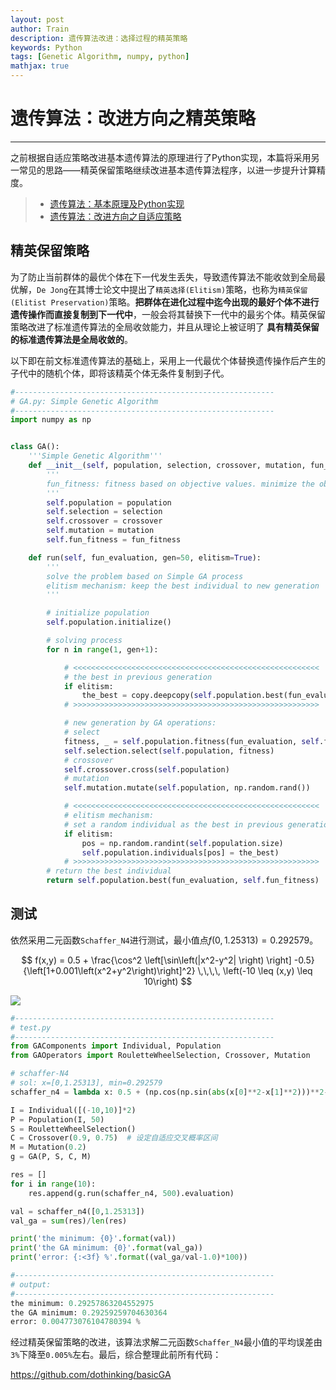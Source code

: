 ```yaml
---
layout: post
author: Train
description: 遗传算法改进：选择过程的精英策略
keywords: Python
tags: [Genetic Algorithm, numpy, python]
mathjax: true
---
```


# 遗传算法：改进方向之精英策略

---

之前根据自适应策略改进基本遗传算法的原理进行了Python实现，本篇将采用另一常见的思路——精英保留策略继续改进基本遗传算法程序，以进一步提升计算精度。

> - [遗传算法：基本原理及Python实现](2018-10-21-遗传算法：基本原理及Python实现.md)
> - [遗传算法：改进方向之自适应策略](2018-10-25-遗传算法：改进方向之自适应策略.md)

## 精英保留策略

为了防止当前群体的最优个体在下一代发生丢失，导致遗传算法不能收敛到全局最优解，`De Jong`在其博士论文中提出了`精英选择(Elitism)`策略，也称为`精英保留(Elitist Preservation)`策略。**把群体在进化过程中迄今出现的最好个体不进行遗传操作而直接复制到下一代中**，一般会将其替换下一代中的最劣个体。精英保留策略改进了标准遗传算法的全局收敛能力，并且从理论上被证明了 **具有精英保留的标准遗传算法是全局收敛的**。

以下即在前文标准遗传算法的基础上，采用上一代最优个体替换遗传操作后产生的子代中的随机个体，即将该精英个体无条件复制到子代。

```python
#----------------------------------------------------------
# GA.py: Simple Genetic Algorithm
#----------------------------------------------------------
import numpy as np


class GA():
    '''Simple Genetic Algorithm'''
    def __init__(self, population, selection, crossover, mutation, fun_fitness=lambda x:np.arctan(-x)+np.pi):
        '''
        fun_fitness: fitness based on objective values. minimize the objective by default
        '''
        self.population = population
        self.selection = selection
        self.crossover = crossover
        self.mutation = mutation
        self.fun_fitness = fun_fitness

    def run(self, fun_evaluation, gen=50, elitism=True):
        '''
        solve the problem based on Simple GA process
        elitism mechanism: keep the best individual to new generation
        '''

        # initialize population
        self.population.initialize()

        # solving process
        for n in range(1, gen+1):

            # <<<<<<<<<<<<<<<<<<<<<<<<<<<<<<<<<<<<<<<<<<<<<<<<<<<<<<<
            # the best in previous generation
            if elitism:
                the_best = copy.deepcopy(self.population.best(fun_evaluation, self.fun_fitness))
            # >>>>>>>>>>>>>>>>>>>>>>>>>>>>>>>>>>>>>>>>>>>>>>>>>>>>>>>

            # new generation by GA operations:
            # select
            fitness, _ = self.population.fitness(fun_evaluation, self.fun_fitness)
            self.selection.select(self.population, fitness)
            # crossover
            self.crossover.cross(self.population)
            # mutation
            self.mutation.mutate(self.population, np.random.rand())

            # <<<<<<<<<<<<<<<<<<<<<<<<<<<<<<<<<<<<<<<<<<<<<<<<<<<<<<<
            # elitism mechanism: 
            # set a random individual as the best in previous generation
            if elitism:
                pos = np.random.randint(self.population.size)
                self.population.individuals[pos] = the_best)
            # >>>>>>>>>>>>>>>>>>>>>>>>>>>>>>>>>>>>>>>>>>>>>>>>>>>>>>>
        # return the best individual
        return self.population.best(fun_evaluation, self.fun_fitness)
```

## 测试

依然采用二元函数`Schaffer_N4`进行测试，最小值点$f(0,1.25313)=0.292579$。

$$
f(x,y) = 0.5 + \frac{\cos^2 \left[\sin\left(|x^2-y^2| \right) \right] -0.5}{\left[1+0.001\left(x^2+y^2\right)\right]^2} \,\,\,\, \left(-10 \leq (x,y) \leq 10\right)
$$

![](images/2018-10-21-01.jpg)


```python
#----------------------------------------------------------
# test.py
#----------------------------------------------------------
from GAComponents import Individual, Population
from GAOperators import RouletteWheelSelection, Crossover, Mutation

# schaffer-N4
# sol: x=[0,1.25313], min=0.292579
schaffer_n4 = lambda x: 0.5 + (np.cos(np.sin(abs(x[0]**2-x[1]**2)))**2-0.5) / (1.0+0.001*(x[0]**2+x[1]**2))**2  

I = Individual([(-10,10)]*2)
P = Population(I, 50)
S = RouletteWheelSelection()
C = Crossover(0.9, 0.75)  # 设定自适应交叉概率区间
M = Mutation(0.2)
g = GA(P, S, C, M)

res = []
for i in range(10):
    res.append(g.run(schaffer_n4, 500).evaluation)

val = schaffer_n4([0,1.25313])
val_ga = sum(res)/len(res)

print('the minimum: {0}'.format(val))
print('the GA minimum: {0}'.format(val_ga))
print('error: {:<3f} %'.format((val_ga/val-1.0)*100))

#----------------------------------------------------------
# output:
#----------------------------------------------------------
the minimum: 0.29257863204552975
the GA minimum: 0.29259259704630364
error: 0.004773076104780394 %
```

经过精英保留策略的改进，该算法求解二元函数`Schaffer_N4`最小值的平均误差由`3%`下降至`0.005%`左右。最后，综合整理此前所有代码：

https://github.com/dothinking/basicGA